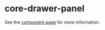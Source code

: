 core-drawer-panel
==================

See the [component page](http://polymer-project.org/docs/elements/core-elements.html#core-drawer-panel) for more information.
